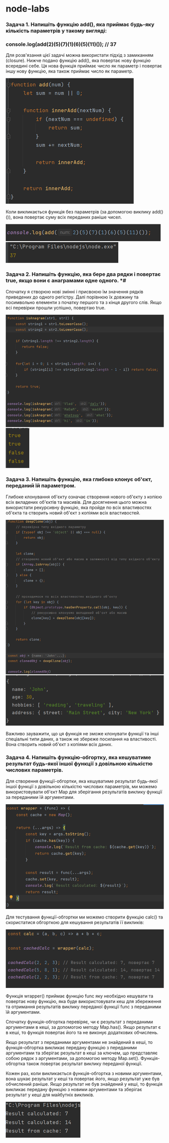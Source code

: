 # node-labs

### Задача 1. Напишіть функцію add(), яка приймає будь-яку кількість параметрів у такому вигляді:
### console.log(add(2)(5)(7)(1)(6)(5)(11)()); // 37

Для розв'язання цієї задачі можна використати підхід з замиканням (closure). 
Нижче подано функцію add(), яка повертає нову функцію всередині себе.
Ця нова функція приймає число як параметр і повертає іншу нову функцію,
яка також приймає число як параметр.

![functionImage](lab1/img/task1/functionImage.png)

Коли викликається функція без параметрів (за допомогою виклику add()()),
вона повертає суму всіх переданих раніше чисел.

![functionImage](lab1/img/task1/resultImage.png)
![functionImage](lab1/img/task1/consoleLogImage.png)

### Задача 2. Напишіть функцію, яка бере два рядки і повертає true, якщо вони є анаграмами одне одного. *#

Спочатку я створюю нові змінні і присвоюю їм
значення рядків приведених до одного регістру. Далі порівнюю їх довжину та
посимвольно елементи з початку першого та з кінця другого слів. Якщо всі 
перевірки прошли успішно, повертаю true.

![functionImage](lab1/img/task2/functionImage.png)
![functionImage](lab1/img/task2/consoleLogImage.png)

### Задача 3. Напишіть функцію, яка глибоко клонує об'єкт, переданий їй параметром.


Глибоке клонування об'єкту означає створення нового об'єкту з копією всіх 
вкладених об'єктів та масивів. Для досягнення цього можна використати рекурсивну
функцію, яка пройде по всіх властивостях об'єкта та створить новий об'єкт з 
копіями всіх властивостей.

![functionImage](lab1/img/task3/functionImage.png)
![functionImage](lab1/img/task3/consoleLogImage.png)

Важливо зауважити, що ця функція не зможе клонувати функції та інші спеціальні 
типи даних, а також не збереже посилання на властивості.
Вона створить новий об'єкт з копіями всіх даних.

###  Задача 4. Напишіть функцію-обгортку, яка кешуватиме результат будь-якої іншої функції з довільною кількістю числових параметрів.

Для створення функції-обгортки, яка кешуватиме результат будь-якої іншої функції з довільною кількістю числових параметрів,
ми можемо використовувати об'єкт Map для зберігання результатів виклику функції за переданими їй аргументами.

![functionImage](lab1/img/task4/img1.png)

Для тестування функції-обгортки ми можемо створити функцію calc() та скористатися обгорткою для кешування результатів її викликів:

![functionImage](lab1/img/task4/img2.png)

Функція wrapper() приймає функцію func яку необхідно кешувати та повертає нову функцію, яка буде використовувати кеш для збереження та отримання результатів виклику переданої функції func з переданими їй аргументами.

Спочатку функція-обгортка перевіряє, чи є результат з переданими аргументами в кеші, за допомогою методу Map.has(). Якщо результат є в кеші, то функція повертає його та не виконує додаткових обчислень.

Якщо результат з переданими аргументами не знайдений в кеші, то функція-обгортка викликає передану функцію з переданими аргументами та зберігає результат в кеші за ключем, що представляє собою рядок з аргументами, за допомогою методу Map.set(). Функція-обгортка також повертає результат виклику переданої функції.

Кожен раз, коли викликається функція-обгортка з новими аргументами, вона шукає результат у кеші та повертає його, якщо результат уже був обчислений раніше. Якщо результат не був знайдений у кеші, то функція викликає передану функцію з новими аргументами та зберігає результат у кеші для майбутніх викликів.

![functionImage](lab1/img/task4/consoleLogImage.png)


